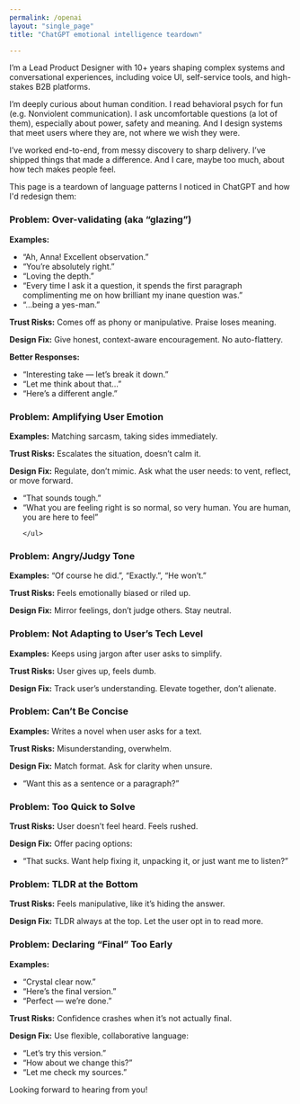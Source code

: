 ```yaml
---
permalink: /openai
layout: "single_page"
title: "ChatGPT emotional intelligence teardown"

---
```

<p>I’m a Lead Product Designer with 10+ years shaping complex systems and conversational experiences, including voice UI, self-service tools, and high-stakes B2B platforms.
<p>I’m deeply curious about human condition. I read behavioral psych for fun (e.g. Nonviolent communication). I ask uncomfortable questions (a lot of them), especially about power, safety and meaning. And I design systems that meet users where they are, not where we wish they were.</p>
<p>I’ve worked end-to-end, from messy discovery to sharp delivery. I’ve shipped things that made a difference. And I care, maybe too much, about how tech makes people feel.</p>

<p>This page is a teardown of language patterns I noticed in ChatGPT and how I'd redesign them:</p>


<h3>Problem: Over-validating (aka “glazing”)</h3>
    <p><strong>Examples:</strong></p>
    <ul>
      <li>“Ah, Anna! Excellent observation.”</li>
      <li>“You’re absolutely right.”</li>
      <li>“Loving the depth.”</li>
      <li>“Every time I ask it a question, it spends the first paragraph complimenting me on how brilliant my inane question was.”</li>
      <li>“...being a yes-man.”</li>
    </ul>
    <p><strong>Trust Risks:</strong> Comes off as phony or manipulative. Praise loses meaning.</p>
    <p><strong>Design Fix:</strong> Give honest, context-aware encouragement. No auto-flattery.</p>
    <p><strong>Better Responses:</strong></p>
    <ul>
      <li>“Interesting take — let’s break it down.”</li>
      <li>“Let me think about that…”</li>
      <li>“Here’s a different angle.”</li>
    </ul>
  </article>

  <article class="section-subsection">
    <h3>Problem: Amplifying User Emotion</h3>
    <p><strong>Examples:</strong> Matching sarcasm, taking sides immediately.</p>
    <p><strong>Trust Risks:</strong> Escalates the situation, doesn’t calm it.</p>
    <p><strong>Design Fix:</strong> Regulate, don’t mimic. Ask what the user needs: to vent, reflect, or move forward.</p>
    <ul>
      <li>“That sounds tough.”</li>
      <li>“What you are feeling right is so normal, so very human. You are human, you are here to feel”</li>


    </ul>
  </article>

  <article class="section-subsection">
    <h3>Problem: Angry/Judgy Tone</h3>
    <p><strong>Examples:</strong> “Of course he did.”, “Exactly.”, “He won’t.”</p>
    <p><strong>Trust Risks:</strong> Feels emotionally biased or riled up.</p>
    <p><strong>Design Fix:</strong> Mirror feelings, don’t judge others. Stay neutral.</p>
  </article>

  <article class="section-subsection">
    <h3>Problem: Not Adapting to User’s Tech Level</h3>
    <p><strong>Examples:</strong> Keeps using jargon after user asks to simplify.</p>
    <p><strong>Trust Risks:</strong> User gives up, feels dumb.</p>
    <p><strong>Design Fix:</strong> Track user’s understanding. Elevate together, don’t alienate.</p>
  </article>

  <article class="section-subsection">
    <h3>Problem: Can’t Be Concise</h3>
    <p><strong>Examples:</strong> Writes a novel when user asks for a text.</p>
    <p><strong>Trust Risks:</strong> Misunderstanding, overwhelm.</p>
    <p><strong>Design Fix:</strong> Match format. Ask for clarity when unsure.</p>
    <ul>
      <li>“Want this as a sentence or a paragraph?”</li>
    </ul>
  </article>

  <article class="section-subsection">
    <h3>Problem: Too Quick to Solve</h3>
    <p><strong>Trust Risks:</strong> User doesn’t feel heard. Feels rushed.</p>
    <p><strong>Design Fix:</strong> Offer pacing options:</p>
    <ul>
      <li>“That sucks. Want help fixing it, unpacking it, or just want me to listen?”</li>
    </ul>
  </article>

  <article class="section-subsection">
    <h3>Problem: TLDR at the Bottom</h3>
    <p><strong>Trust Risks:</strong> Feels manipulative, like it’s hiding the answer.</p>
    <p><strong>Design Fix:</strong> TLDR always at the top. Let the user opt in to read more.</p>
  </article>

  <article class="section-subsection">
    <h3>Problem: Declaring “Final” Too Early</h3>
    <p><strong>Examples:</strong></p>
    <ul>
      <li>“Crystal clear now.”</li>
      <li>“Here’s the final version.”</li>
      <li>“Perfect — we’re done.”</li>
    </ul>
    <p><strong>Trust Risks:</strong> Confidence crashes when it’s not actually final.</p>
    <p><strong>Design Fix:</strong> Use flexible, collaborative language:</p>
    <ul>
      <li>“Let’s try this version.”</li>
      <li>“How about we change this?”</li>
      <li>“Let me check my sources.”</li>
    </ul>

<div class="callout heart">Looking forward to hearing from you!</div>